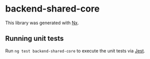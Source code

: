 # backend-shared-core

This library was generated with [Nx](https://nx.dev).

## Running unit tests

Run `ng test backend-shared-core` to execute the unit tests via [Jest](https://jestjs.io).
